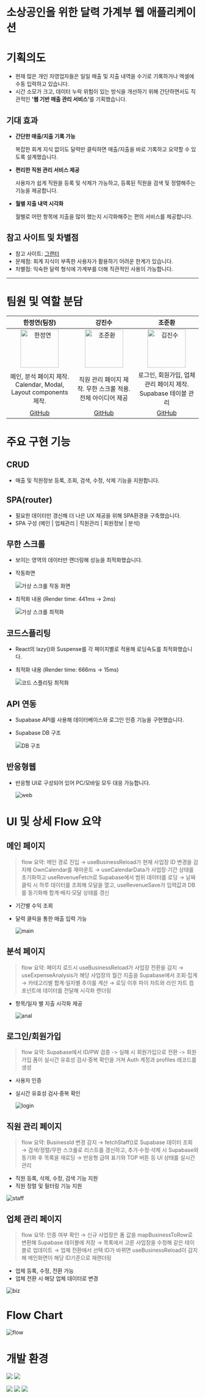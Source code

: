 # 소상공인을 위한 달력 가계부 웹 애플리케이션

# 기획의도

- 현재 많은 개인 자영업자들은 일일 매출 및 지출 내역을 수기로 기록하거나 엑셀에 수동 입력하고 있습니다.
- 시간 소모가 크고, 데이터 누락 위험이 있는 방식을 개선하기 위해 간단하면서도 직관적인 <strong>'웹 기반 매출 관리 서비스’</strong >를 기획했습니다.

## 기대 효과

- **간단한 매출/지출 기록 가능**

  복잡한 회계 지식 없이도 달력만 클릭하면 매출/지출을 바로 기록하고 요약할 수 있도록 설계했습니다.

- **편리한 직원 관리 서비스 제공**

  사용자가 쉽게 직원을 등록 및 삭제가 가능하고, 등록된 직원을 검색 및 정렬해주는 기능을 제공합니다.

- **월별 지출 내역 시각화**

  월별로 어떤 항목에 지출을 많이 했는지 시각화해주는 편의 서비스를 제공합니다.

## **참고 사이트 및 차별점**

- 참고 사이트: [그랜터](https://granter.biz/ai-automation)
- 문제점: 회계 지식이 부족한 사용자가 활용하기 어려운 한계가 있습니다.
- 차별점: 익숙한 달력 형식에 가계부를 더해 직관적인 사용이 가능합니다.

---

# 팀원 및 역할 분담

|                                        한정연(팀장)                                        |                                           강진수                                           |                                           조준환                                           |
| :----------------------------------------------------------------------------------------: | :----------------------------------------------------------------------------------------: | :----------------------------------------------------------------------------------------: |
| <img src="https://avatars.githubusercontent.com/u/131198770?v=4" alt="한정연" width="100"> | <img src="https://avatars.githubusercontent.com/u/238125879?v=4" alt="조준환" width="100"> | <img src="https://avatars.githubusercontent.com/u/213219013?v=4" alt="김진수" width="100"> |
|              메인, 분석 페이지 제작. Calendar, Modal, Layout components 제작.              |                직원 관리 페이지 제작. 무한 스크롤 적용. 전체 아이디어 제공                 |               로그인, 회원가입, 업체 관리 페이지 제작. Supabase 테이블 관리                |
|                            [GitHub](https://github.com/DOT-SOY)                            |                          [GitHub](https://github.com/shanekang1)                           |                          [GitHub](https://github.com/junhwan0427)                          |

# 주요 구현 기능

## CRUD

- 매출 및 직원정보 등록, 조회, 검색, 수정, 삭제 기능을 지원합니다.

## SPA(router)

- 필요한 데이터만 갱신해 더 나은 UX 제공을 위해 SPA환경을 구축했습니다.
- SPA 구성 (메인 | 업체관리 | 직원관리 | 회원정보 | 분석)

## 무한 스크롤

- 보이는 영역의 데이터만 랜더링해 성능을 최적화했습니다.
- 작동화면

  ![가상 스크롤 작동 화면](./imgs/scroll_gif.gif)

- 최적화 내용 (Render time: 441ms -> 2ms)

  ![가상 스크롤 최적화](./imgs/scroll_image.png)

## 코드스플리팅

- React의 lazy()와 Suspense를 각 페이지별로 적용해 로딩속도를 최적화했습니다.
- 최적화 내용 (Render time: 666ms -> 15ms)

  ![코드 스플리팅 최적화](./imgs/splitting_image.png)

## API 연동

- Supabase API를 사용해 데이터베이스와 로그인 인증 기능을 구현했습니다.
- Supabase DB 구조

  ![DB 구조](./imgs/erd.png)

## 반응형웹

- 반응형 UI로 구성되어 있어 PC/모바일 모두 대응 가능합니다.

  ![web](./imgs/web.gif)

# UI 및 상세 Flow 요약

## **메인 페이지**

> flow 요약: 메인 경로 진입 → useBusinessReload가 현재 사업장 ID 변경을 감지해 OwnCalendar를 재마운트 → useCalendarData가 사업장·기간 상태를 초기화하고 useRevenueFetch로 Supabase에서 범위 데이터를 로딩 → 날짜 클릭 시 하루 데이터를 조회해 모달을 열고, useRevenueSave가 입력값과 DB를 동기화해 합계·배지·모달 상태를 갱신

- 기간별 수익 조회
- 달력 클릭을 통한 매출 입력 가능

  ![main](./imgs/mainui.gif)

## **분석 페이지**

> flow 요약: 페이지 로드시 useBusinessReload가 사업장 전환을 감지 → useExpenseAnalysis가 해당 사업장의 월간 지출을 Supabase에서 조회·집계 → 카테고리별 합계·일자별 추이를 계산 → 로딩 이후 파이 차트와 라인 차트 컴포넌트에 데이터를 전달해 시각화 랜더링

- 항목/일자 별 지출 시각화 제공

  ![anal](./imgs/analui.gif)

## **로그인/회원가입**

> flow 요약: Supabase에서 ID/PW 검증 -> 실패 시 회원가입으로 전환 -> 회원가입 폼이 실시간 유효성 검사·중복 확인을 거쳐 Auth 계정과 profiles 레코드를 생성

- 사용자 인증
- 실시간 유효성 검사·중복 확인

  ![login](./imgs/loginui.gif)

## **직원 관리 페이지**

> flow 요약: BusinessId 변경 감지 → fetchStaff()로 Supabase 데이터 조회 → 검색/정렬/무한 스크롤로 리스트를 갱신하고, 추가·수정·삭제 시 Supabase와 동기화 후 목록을 재로딩 → 반응형 급여 표기와 TOP 버튼 등 UI 상태를 실시간 관리

- 직원 등록, 삭제, 수정, 검색 기능 지원
- 직원 정렬 및 필터링 기능 지원

![staff](./imgs/staffui.gif)

## **업체 관리 페이지**

> flow 요약: 인증 여부 확인 → 신규 사업장은 폼 값을 mapBusinessToRow로 변환해 Supabase 테이블에 저장 → 목록에서 고른 사업장을 수정해 같은 테이블로 업데이트 → 업체 전환에서 선택 ID가 바뀌면 useBusinessReload이 감지해 메인화면이 해당 ID기준으로 재랜더링

- 업체 등록, 수정, 전환 가능
- 업체 전환 시 해당 업체 데이터로 변경

![biz](./imgs/bizui.gif)

# Flow Chart

![flow](./imgs/flow_image.png)

# 개발 환경

<img src="https://img.shields.io/badge/react-61DAFB?style=for-the-badge&logo=react&logoColor=black">

<img src="https://img.shields.io/badge/supabase-3FCF8E?style=for-the-badge&logo=supabase&logoColor=black">

<img src="https://img.shields.io/badge/javascript-F7DF1E?style=for-the-badge&logo=javascript&logoColor=black"> <img src="https://img.shields.io/badge/html5-E34F26?style=for-the-badge&logo=html5&logoColor=white"> <img src="https://img.shields.io/badge/css-1572B6?style=for-the-badge&logo=css3&logoColor=white">
